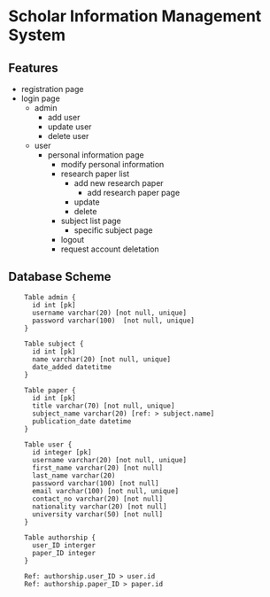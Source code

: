 # Scholar Information Management System

## Features
- registration page
- login page
    - admin
        - add user
        - update user
        - delete user
    - user
        - personal information page
            - modify personal information
            - research paper list
                - add new research paper
                    - add research paper page
                - update
                - delete
            - subject list page
                - specific subject page
            - logout
            - request account deletation

## Database Scheme
```
    Table admin {
      id int [pk]
      username varchar(20) [not null, unique]
      password varchar(100)  [not null, unique]
    }

    Table subject {
      id int [pk]
      name varchar(20) [not null, unique]
      date_added datetitme
    }

    Table paper {
      id int [pk]
      title varchar(70) [not null, unique]
      subject_name varchar(20) [ref: > subject.name]
      publication_date datetime
    }

    Table user {
      id integer [pk]
      username varchar(20) [not null, unique]
      first_name varchar(20) [not null]
      last_name varchar(20)
      password varchar(100) [not null]
      email varchar(100) [not null, unique]
      contact_no varchar(20) [not null]
      nationality varchar(20) [not null]
      university varchar(50) [not null]
    }

    Table authorship {
      user_ID interger
      paper_ID integer
    }

    Ref: authorship.user_ID > user.id
    Ref: authorship.paper_ID > paper.id
```
